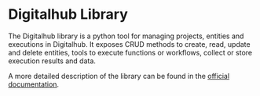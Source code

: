 # Digitalhub Library

The Digitalhub library is a python tool for managing projects, entities and executions in Digitalhub. It exposes CRUD methods to create, read, update and delete entities, tools to execute functions or workflows, collect or store execution results and data.

A more detailed description of the library can be found in the [official documentation](https://scc-digitalhub.github.io/sdk-docs/).
